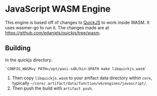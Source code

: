 # JavaScript WASM Engine

This engine is based off of changes to [QuickJS](https://bellard.org/quickjs/) to work inside WASM. It uses wasmer-go to run it. The changes made are at https://github.com/edaniels/quickjs/tree/wasm.

## Building

In the quickjs directory:

```
`CONFIG_WASM=y PATH=/opt/wasi-sdk/bin:$PATH make libquickjs.wasm`
```

1. Then copy `libquickjs.wasm` to your artifact data directory within `core`, typically `~/core/.artifact/data/function/vm/engines/javascript/`.
2. Then push the build with `artifact push`.
